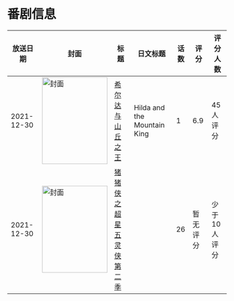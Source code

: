 # 番剧信息

|放送日期|封面|标题|日文标题|话数|评分|评分人数|
|---|---|---|---|---|---|---|
|2021-12-30|<img src="//lain.bgm.tv/pic/cover/c/51/d2/361027_JyN75.jpg" alt="封面" style="width:150px;height:200px;object-fit:cover;">|[希尔达与山丘之王](https://bangumi.tv/subject/361027)|Hilda and the Mountain King|1|6.9|45人评分|
|2021-12-30|<img src="//lain.bgm.tv/pic/cover/c/29/4e/384727_58zK8.jpg" alt="封面" style="width:150px;height:200px;object-fit:cover;">|[猪猪侠之超星五灵侠 第二季](https://bangumi.tv/subject/384727)||26|暂无评分|少于10人评分|
